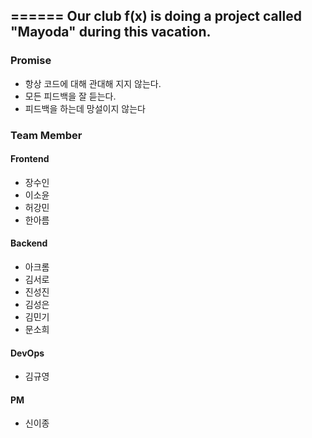 

======
Our club f(x) is doing a project called "Mayoda" during this vacation.
------------------------------------------------------------------------
### Promise

- 항상 코드에 대해 관대해 지지 않는다.
- 모든 피드백을 잘 듣는다.
- 피드백을 하는데 망설이지 않는다

### Team Member

#### Frontend

- 장수인
- 이소윤
- 허강민
- 한아름

#### Backend

- 아크롬
- 김서로
- 진성진
- 김성은
- 김민기
- 문소희

#### DevOps

- 김규영

#### PM
- 신이종

